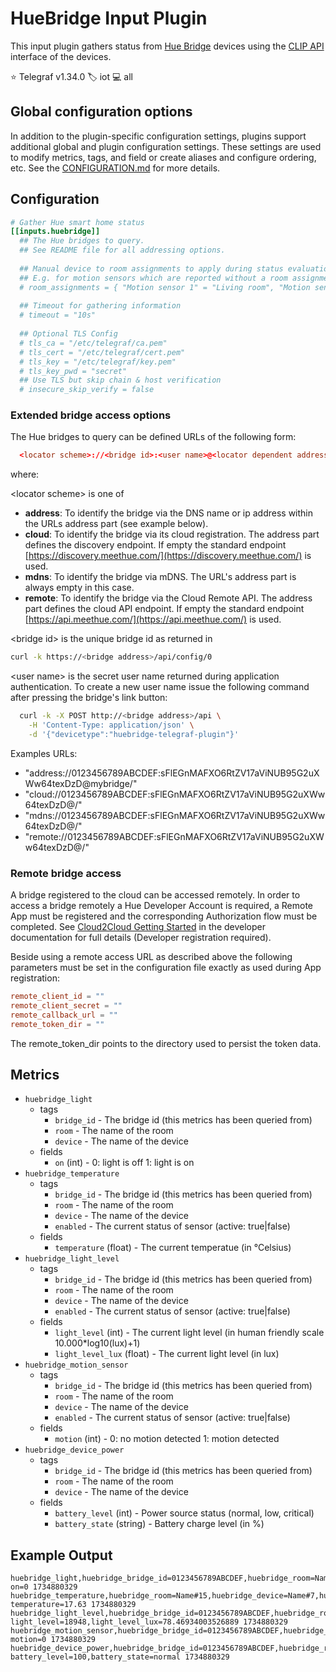 # HueBridge Input Plugin

This input plugin gathers status from [Hue Bridge][hue] devices
using the [CLIP API][hue_api] interface of the devices.

⭐ Telegraf v1.34.0
🏷️ iot
💻 all

[hue]: https://www.philips-hue.com/
[hue_api]: https://developers.meethue.com/develop/hue-api-v2/

## Global configuration options <!-- @/docs/includes/plugin_config.md -->

In addition to the plugin-specific configuration settings, plugins support
additional global and plugin configuration settings. These settings are used to
modify metrics, tags, and field or create aliases and configure ordering, etc.
See the [CONFIGURATION.md][CONFIGURATION.md] for more details.

[CONFIGURATION.md]: ../../../docs/CONFIGURATION.md#plugins

## Configuration

```toml @sample.conf
# Gather Hue smart home status
[[inputs.huebridge]]
  ## The Hue bridges to query.
  ## See README file for all addressing options.
  
  ## Manual device to room assignments to apply during status evaluation.
  ## E.g. for motion sensors which are reported without a room assignment.
  # room_assignments = { "Motion sensor 1" = "Living room", "Motion sensor 2" = "Corridor" }
  
  ## Timeout for gathering information
  # timeout = "10s"
  
  ## Optional TLS Config
  # tls_ca = "/etc/telegraf/ca.pem"
  # tls_cert = "/etc/telegraf/cert.pem"
  # tls_key = "/etc/telegraf/key.pem"
  # tls_key_pwd = "secret"
  ## Use TLS but skip chain & host verification
  # insecure_skip_verify = false
```

### Extended bridge access options

The Hue bridges to query can be defined URLs of the following form:

```toml
  <locator scheme>://<bridge id>:<user name>@<locator dependent address>/
```

where:

&lt;locator scheme&gt; is one of

- **address**: To identify the bridge via the DNS name or ip address within
the URLs address part (see example below).
- **cloud**: To identify the bridge via its cloud registration. The address
part defines the discovery endpoint. If empty the standard endpoint
[https://discovery.meethue.com/](https://discovery.meethue.com/) is used.
- **mdns**: To identify the bridge via mDNS. The URL's address part is always
empty in this case.
- **remote**: To identify the bridge via the Cloud Remote API. The address
part defines the cloud API endpoint. If empty the standard endpoint
[https://api.meethue.com/](https://api.meethue.com/) is used.

&lt;bridge id&gt; is the unique bridge id as returned in

```bash
curl -k https://<bridge address>/api/config/0
```

&lt;user name&gt; is the secret user name returned during application
authentication. To create a new user name issue the following command
after pressing the bridge's link button:

```bash
  curl -k -X POST http://<bridge address>/api \
    -H 'Content-Type: application/json' \
    -d '{"devicetype":"huebridge-telegraf-plugin"}'
```

Examples URLs:

- "address://0123456789ABCDEF:sFlEGnMAFXO6RtZV17aViNUB95G2uXWw64texDzD@mybridge/"
- "cloud://0123456789ABCDEF:sFlEGnMAFXO6RtZV17aViNUB95G2uXWw64texDzD@/"
- "mdns://0123456789ABCDEF:sFlEGnMAFXO6RtZV17aViNUB95G2uXWw64texDzD@/"
- "remote://0123456789ABCDEF:sFlEGnMAFXO6RtZV17aViNUB95G2uXWw64texDzD@/"

### Remote bridge access

A bridge registered to the cloud can be accessed remotely.
In order to access a bridge remotely a Hue Developer Account is required,
a Remote App must be registered and the corresponding Authorization flow must
be completed. See [Cloud2Cloud Getting Started](https://developers.meethue.com/develop/hue-api-v2/cloud2cloud-getting-started/)
in the developer documentation for full details (Developer registration required).

Beside using a remote access URL as described above the following parameters
must be set in the configuration file exactly as used during App registration:

```toml
remote_client_id = ""
remote_client_secret = ""
remote_callback_url = ""
remote_token_dir = ""
```

The remote_token_dir points to the directory used to persist the token data.

## Metrics

- `huebridge_light`
  - tags
    - `bridge_id` - The bridge id (this metrics has been queried from)
    - `room` - The name of the room
    - `device` - The name of the device
  - fields
    - `on` (int) - 0: light is off 1: light is on
- `huebridge_temperature`
  - tags
    - `bridge_id` - The bridge id (this metrics has been queried from)
    - `room` - The name of the room
    - `device` - The name of the device
    - `enabled` - The current status of sensor (active: true|false)
  - fields
    - `temperature` (float) - The current temperatue (in °Celsius)
- `huebridge_light_level`
  - tags
    - `bridge_id` - The bridge id (this metrics has been queried from)
    - `room` - The name of the room
    - `device` - The name of the device
    - `enabled` - The current status of sensor (active: true|false)
  - fields
    - `light_level` (int) - The current light level (in human friendly scale 10.000*log10(lux)+1)
    - `light_level_lux` (float) - The current light level (in lux)
- `huebridge_motion_sensor`
  - tags
    - `bridge_id` - The bridge id (this metrics has been queried from)
    - `room` - The name of the room
    - `device` - The name of the device
    - `enabled` - The current status of sensor (active: true|false)
  - fields
    - `motion` (int) - 0: no motion detected 1: motion detected
- `huebridge_device_power`
  - tags
    - `bridge_id` - The bridge id (this metrics has been queried from)
    - `room` - The name of the room
    - `device` - The name of the device
  - fields
    - `battery_level` (int) - Power source status (normal, low, critical)
    - `battery_state` (string) - Battery charge level (in %)

## Example Output

```text
huebridge_light,huebridge_bridge_id=0123456789ABCDEF,huebridge_room=Name#15,huebridge_device=Name#3 on=0 1734880329
huebridge_temperature,huebridge_room=Name#15,huebridge_device=Name#7,huebridge_device_enabled=true,huebridge_bridge_id=0123456789ABCDEF temperature=17.63 1734880329
huebridge_light_level,huebridge_bridge_id=0123456789ABCDEF,huebridge_room=Name#15,huebridge_device=Name#7,huebridge_device_enabled=true light_level=18948,light_level_lux=78.46934003526889 1734880329
huebridge_motion_sensor,huebridge_bridge_id=0123456789ABCDEF,huebridge_room=Name#15,huebridge_device=Name#7,huebridge_device_enabled=true motion=0 1734880329
huebridge_device_power,huebridge_bridge_id=0123456789ABCDEF,huebridge_room=Name#15,huebridge_device=Name#7 battery_level=100,battery_state=normal 1734880329
```
